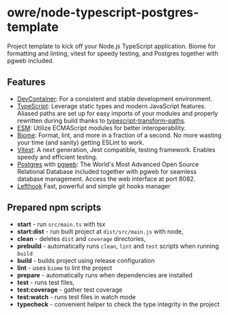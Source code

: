 # owre/node-typescript-postgres-template

Project template to kick off your Node.js TypeScript application. Biome for formatting and linting, vitest for speedy testing, and Postgres together with pgweb included.

## Features

* [DevContainer](https://containers.dev/overview): For a consistent and stable development environment.
* [TypeScript](https://www.typescriptlang.org/): Leverage static types and modern JavaScript features. Aliased paths are set up for easy imports of your modules and properly rewritten during build thanks to [typescript-transform-paths](https://github.com/LeDDGroup/typescript-transform-paths).
* [ESM](https://nodejs.org/api/esm.html#introduction): Utilize ECMAScript modules for better interoperability.
* [Biome](https://biomejs.dev/): Format, lint, and more in a fraction of a second. No more wasting your time (and sanity) getting ESLint to work.
* [Vitest](https://vitest.dev/): A next generation, Jest compatible, testing framework. Enables speedy and efficient testing.
* [Postgres](https://www.postgresql.org/) with [pgweb](https://sosedoff.github.io/pgweb/): The World's Most Advanced Open Source Relational Database included together with pgweb for seamless database management. Access the web interface at port 8082.
* [Lefthook](https://github.com/evilmartians/lefthook) Fast, powerful and simple git hooks manager

## Prepared npm scripts

* **start** - run `src/main.ts` with tsx
* **start:dist** - run built project at `dist/src/main.js` with node,
* **clean** - deletes `dist` and `coverage` directories,
* **prebuild** - automatically runs `clean`, `lint` and `test` scripts when running `build`
* **build** - builds project using release configuration
* **lint** - uses `biome` to lint the project
* **prepare** - automatically runs when dependencies are installed
* **test** - runs test files,
* **test:coverage** - gather test coverage
* **test:watch** - runs test files in watch mode
* **typecheck** - convenient helper to check the type integrity in the project
